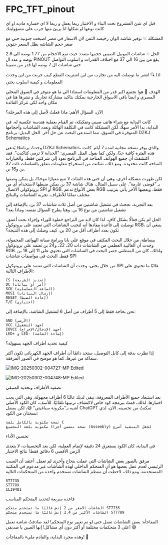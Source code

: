 # FPC_TFT_pinout

قبل اي شئ المشروع تحت البناء و الاختبار ربما يعمل و ربما لا 
اي خساره ماديه او اي كانت نوعها او شكلها انا بريئ منها 
                                                                                                                     جرب علي مسؤوليتك 

المشكلة 💥
          توفير شاشة الوان رخيصة الثمن لان الاسعار في مصر اصبحت جنونية حتي مع صغر حجم الشاشه يظل السعر جنوني 

الحل 💡
          شاشات الموبيل الصيني حجمها متعدد حيث تقع الاحجام من 1.77 بوصة الي 2.8 بوصه و عدد ال PINOUT يقع من بين 16 الي 37 مع اختلاف القدرات و اسلوب التواصل  حتي شاشات ال 7 بوصه لها قدر من نصيبنا


اذا 🔍
         انشر ما توصلت اليه من تجارب من اين اشتريت القطع كيف جربت من اين وجدت المعلومات و كيفية اسلوب بحثي


الهدف 📍
        هوا تجميع اكبر قدر من المعلومات استنادا الي ما هو متوفر في السوق المحلي المصري و ايضا باقي الاسواق الخارجية يمكنك بتاكيد مشاركة تجاربك و نشرها هنا في مكان واحد لكي تتركز الفائدة




        
الآن، السؤال الأهم: ماذا فعلتُ لأصل إلى هذه المرحلة؟

كانت البداية مع شراء هاتف صيني وتفكيكه، ثم القيام بعملية هندسة عكسية له. في البداية، بدا الأمر سهلًا، لكن المشكلة كانت في التكلفة الهائلة وتعدد الشاشات وأحجامها المتوفرة في السوق، مما استدعى البحث عن حل آخر.
الحل البديل: برنامج DZKJ Schematics

وجدتُ برنامجًا يُدعى DZKJ Schematics، والذي يوفر نسخة مجانية لمدة 7 أيام. كانت هذه الفترة كافية جدًا، ولكن كما يقول المثل المصري: "الحداية لا ترمي كتاكيت". فقد اكتشفتُ أن جميع الهواتف المتاحة في البرنامج تعود إلى شركتين فقط، والخيارات المتاحة كانت محدودة. ومع ذلك، تمكنت من استخراج معلومات تتعلق بالشاشات ذات 37 بن و16 بن.

لكن ظهرت مشكلة أخرى، وهي أن حتى هذه الفئات لا تتبع معيارًا موحدًا، بل يمكن وصفها بـ "فوضى عارمة". على سبيل المثال، هناك شاشة 37 بن يمكن ضبطها لاستخدام أي من بروتوكولي الاتصال SPI أو RGB. بعض الأنواع تدعم RGB فقط، وبعضها الآخر يأتي بترتيب مختلف تمامًا للأطراف.
تجربة الشاشات والنتائج



بعد التجربة، نجحتُ في تشغيل شاشتين من أصل ثلاث شاشات 37 بن، بالإضافة إلى تشغيل شاشتين من نوع 16 بن. وهنا يطرح السؤال نفسه: وماذا بعد؟

الحل لم يكن فعالًا بشكل كافٍ، لذا كان لابد من التراجع خطوة للوراء وإجراء بحث أعمق. توصلت إلى قاعدة مفادها أنه لتجنب الشاشات التي تعتمد على بروتوكول RGB، ينبغي أن تكون بعدد أطراف أقل من 20 بن.
كيف وصلتُ إلى هذه النتيجة؟

ببساطة، من خلال البحث المكثف في موقع علي بابا وبرامج صيانة الهواتف المحمولة، وجدت أن الغالبية العظمى من الشاشات ذات 20، 22، و24 بن تعتمد على بروتوكول RGB. ولذلك، كان من المنطقي حصر البحث في الشاشات التي تحتوي على 11 إلى 18 بن فقط.
البحث في مواصفات شاشات SPI

من خلال بحثي، وجدت أن الشاشات التي تعتمد على بروتوكول SPI غالبًا ما تحتوي على الأطراف التالية:

    CS (تحديد الشريحة)
    DC (أمر أو بيانات)
    SCK (الساعة التسلسلية)
    MOSI (إرسال البيانات)
    RESET (إعادة الضبط)
    T/E (اختياري)

نحن بحاجة فقط إلى 5 أطراف من أصل 6 لتشغيل الشاشة، بالإضافة إلى:

    GND (الأرضي)
    VCC (جهد التشغيل)
    IOVCC (جهد الإدخال/الإخراج)
    LED+ و LED- (إضاءة الشاشة)

كيفية تحديد أطراف الجهد بسهولة؟

إذا نظرت بدقة إلى كابل التوصيل، ستجد دائمًا أن أطراف الجهد الكهربائي تكون أكثر سماكة من غيرها، كما هو موضح في الصور المرفقة.


![IMG-20250302-004727-MP Edited](https://github.com/user-attachments/assets/9233e969-ac38-4766-a4f0-c270eb5e006b)

![IMG-20250302-004748-MP Edited](https://github.com/user-attachments/assets/b80a296a-f996-4904-890a-d45891a48db5)


تصفية الأطراف وتحديد المتبقي

بعد استبعاد جميع الأطراف المعروفة، يبقى لديك غالبًا 6 أطراف مجهولة، وهي التي يجب اختبارها. لذلك، قمتُ ببرمجة كود خاص لاكتشاف ترتيبها تلقائيًا. للأسف، كان الكود الأصلي أشبه بـ"مكرونة سباغيتي" 😅، لكن بفضل ChatGPT تمكنتُ من تحسينه. الآن، لدي نسختان من الكود:

    نسخة مكتوبة بالكامل بلغة C
    نسخة تتضمن أجزاءً مكتوبة بلغة التجميع (Assembly) لجعل التنفيذ أسرع


تحسين الأداء

في البداية، كان الكود يستغرق 24 دقيقة لإتمام العملية، لكن بعد التحسينات، لا يتعدى الزمن الأقصى 6 دقائق فقط!
نتائج الاختبار

مرفق بالصور بعض الشاشات التي عملت بنجاح وأخرى لم تعمل. أعتقد أن السبب الرئيسي لعدم عمل بعضها هو أن المتحكم الداخلي لهذه الشاشات غير مدعوم في المكتبة المستخدمة. ومع ذلك، لاحظت أن معظم الشاشات تستخدم واحدة من المتحكمات التالية:

    ST7735
    ST7789
    ILI9481

قاعدة سريعة لتحديد المتحكم المناسب

    الشاشات الأصغر من 2 إنش غالبًا ما تستخدم متحكم ST7735
    الشاشات الأكبر من 2.4 إنش غالبًا ما تستخدم متحكم ST7789

المفاجأة: بعض الشاشات تعمل حتى لو تم تغيير نوع المتحكم! لقد صادفتُ شاشة تعمل على 3 متحكمات مختلفة أو أكثر دون أي مشاكل! إنها الصين يا صديقي! 😅

وهذه مجرد البداية، والقادم مليء بالمفاجآت! 🚀
